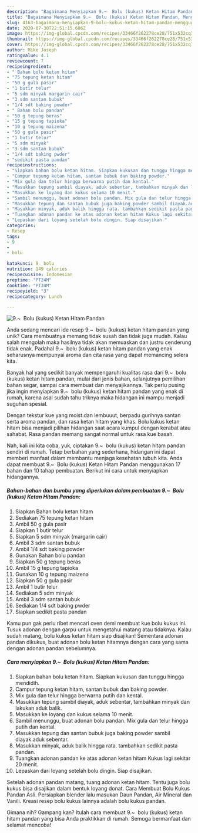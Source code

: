 ```yaml
---
description: "Bagaimana Menyiapkan 9.~  Bolu (kukus) Ketan Hitam Pandan, Menggugah Selera"
title: "Bagaimana Menyiapkan 9.~  Bolu (kukus) Ketan Hitam Pandan, Menggugah Selera"
slug: 4163-bagaimana-menyiapkan-9-bolu-kukus-ketan-hitam-pandan-menggugah-selera
date: 2020-07-30T22:51:15.606Z
image: https://img-global.cpcdn.com/recipes/33466f262278ce28/751x532cq70/9-bolu-kukus-ketan-hitam-pandan-foto-resep-utama.jpg
thumbnail: https://img-global.cpcdn.com/recipes/33466f262278ce28/751x532cq70/9-bolu-kukus-ketan-hitam-pandan-foto-resep-utama.jpg
cover: https://img-global.cpcdn.com/recipes/33466f262278ce28/751x532cq70/9-bolu-kukus-ketan-hitam-pandan-foto-resep-utama.jpg
author: Mike Joseph
ratingvalue: 4.1
reviewcount: 7
recipeingredient:
- " Bahan bolu ketan hitam"
- "75 tepung ketan hitam"
- "50 g gula pasir"
- "1 butir telur"
- "5 sdm minyak margarin cair"
- "3 sdm santan bubuk"
- "1/4 sdt baking powder"
- " Bahan bolu pandan"
- "50 g tepung beras"
- "15 g tepung tapioka"
- "10 g tepung maizena"
- "50 g gula pasir"
- "1 butir telur"
- "5 sdm minyak"
- "3 sdm santan bubuk"
- "1/4 sdt baking pwder"
- "sedikit pasta pandan"
recipeinstructions:
- "Siapkan bahan bolu ketan hitam. Siapkan kukusan dan tunggu hingga mendidih."
- "Campur tepung ketan hitam, santan bubuk dan baking powder."
- "Mix gula dan telur hingga berwarna putih dan kental."
- "Masukkan tepung sambil diayak, aduk sebentar, tambahkan minyak dan lakukan aduk balik."
- "Masukkan ke loyang dan kukus selama 10 menit."
- "Sambil menunggu, buat adonan bolu pandan. Mix gula dan telur hingga putih dan kental."
- "Masukkan tepung dan santan bubuk juga baking powder sambil diayak.aduk sebentar."
- "Masukkan minyak, aduk balik hingga rata. tambahkan sedikit pasta pandan."
- "Tuangkan adonan pandan ke atas adonan ketan hitam Kukus lagi sekitar 20 menit."
- "Lepaskan dari loyang setelah bolu dingin. Siap disajikan."
categories:
- Resep
tags:
- 9
- 
- bolu

katakunci: 9  bolu 
nutrition: 149 calories
recipecuisine: Indonesian
preptime: "PT24M"
cooktime: "PT34M"
recipeyield: "3"
recipecategory: Lunch

---
```



![9.~  Bolu (kukus) Ketan Hitam Pandan](https://img-global.cpcdn.com/recipes/33466f262278ce28/751x532cq70/9-bolu-kukus-ketan-hitam-pandan-foto-resep-utama.jpg)

Anda sedang mencari ide resep 9.~  bolu (kukus) ketan hitam pandan yang unik? Cara membuatnya memang tidak susah dan tidak juga mudah. Kalau salah mengolah maka hasilnya tidak akan memuaskan dan justru cenderung tidak enak. Padahal 9.~  bolu (kukus) ketan hitam pandan yang enak seharusnya mempunyai aroma dan cita rasa yang dapat memancing selera kita.

Banyak hal yang sedikit banyak mempengaruhi kualitas rasa dari 9.~  bolu (kukus) ketan hitam pandan, mulai dari jenis bahan, selanjutnya pemilihan bahan segar, sampai cara membuat dan menyajikannya. Tak perlu pusing jika ingin menyiapkan 9.~  bolu (kukus) ketan hitam pandan yang enak di rumah, karena asal sudah tahu triknya maka hidangan ini mampu menjadi suguhan spesial.

Dengan tekstur kue yang moist.dan lembuuut, berpadu gurihnya santan serta aroma pandan, dan rasa ketan hitam yang khas. Bolu kukus ketan hitam bisa menjadi pilihan hidangan saat acara kumpul dengan kerabat atau sahabat. Rasa pandan memang sangat normal untuk rasa kue basah.


Nah, kali ini kita coba, yuk, ciptakan 9.~  bolu (kukus) ketan hitam pandan sendiri di rumah. Tetap berbahan yang sederhana, hidangan ini dapat memberi manfaat dalam membantu menjaga kesehatan tubuh kita. Anda dapat membuat 9.~  Bolu (kukus) Ketan Hitam Pandan menggunakan 17 bahan dan 10 tahap pembuatan. Berikut ini cara untuk menyiapkan hidangannya.

<!--inarticleads1-->

##### Bahan-bahan dan bumbu yang diperlukan dalam pembuatan 9.~  Bolu (kukus) Ketan Hitam Pandan:

1. Siapkan  Bahan bolu ketan hitam
1. Sediakan 75 tepung ketan hitam
1. Ambil 50 g gula pasir
1. Siapkan 1 butir telur
1. Siapkan 5 sdm minyak (margarin cair)
1. Ambil 3 sdm santan bubuk
1. Ambil 1/4 sdt baking powder
1. Gunakan  Bahan bolu pandan
1. Siapkan 50 g tepung beras
1. Ambil 15 g tepung tapioka
1. Gunakan 10 g tepung maizena
1. Siapkan 50 g gula pasir
1. Ambil 1 butir telur
1. Sediakan 5 sdm minyak
1. Ambil 3 sdm santan bubuk
1. Sediakan 1/4 sdt baking pwder
1. Siapkan sedikit pasta pandan


Kamu pun gak perlu ribet mencari oven demi membuat kue bolu kukus ini. Tusuk adonan dengan garpu untuk mengetahui matang atau tidaknya. Kalau sudah matang, bolu kukus ketan hitam siap disajikan! Sementara adonan pandan dikukus, buat adonan bolu ketan hitamnya dengan cara yang sama dengan adonan pandan sebelumnya. 

<!--inarticleads2-->

##### Cara menyiapkan 9.~  Bolu (kukus) Ketan Hitam Pandan:

1. Siapkan bahan bolu ketan hitam. Siapkan kukusan dan tunggu hingga mendidih.
1. Campur tepung ketan hitam, santan bubuk dan baking powder.
1. Mix gula dan telur hingga berwarna putih dan kental.
1. Masukkan tepung sambil diayak, aduk sebentar, tambahkan minyak dan lakukan aduk balik.
1. Masukkan ke loyang dan kukus selama 10 menit.
1. Sambil menunggu, buat adonan bolu pandan. Mix gula dan telur hingga putih dan kental.
1. Masukkan tepung dan santan bubuk juga baking powder sambil diayak.aduk sebentar.
1. Masukkan minyak, aduk balik hingga rata. tambahkan sedikit pasta pandan.
1. Tuangkan adonan pandan ke atas adonan ketan hitam Kukus lagi sekitar 20 menit.
1. Lepaskan dari loyang setelah bolu dingin. Siap disajikan.


Setelah adonan pandan matang, tuang adonan ketan hitam. Tentu juga bolu kukus bisa disajikan dalam bentuk loyang donat. Cara Membuat Bolu Kukus Pandan Asli. Persiapkan blender lalu masukan Daun Pandan, Air Mineral dan Vanili. Kreasi resep bolu kukus lainnya adalah bolu kukus pandan. 

Gimana nih? Gampang kan? Itulah cara membuat 9.~  bolu (kukus) ketan hitam pandan yang bisa Anda praktikkan di rumah. Semoga bermanfaat dan selamat mencoba!
